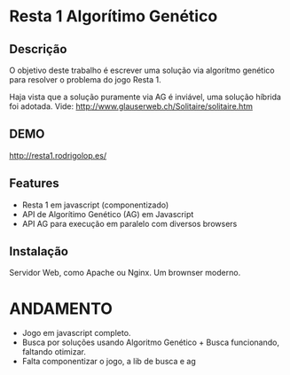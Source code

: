 Resta 1 Algorítimo Genético
===========================

Descrição
---------

O objetivo deste trabalho é escrever uma solução via algorítmo genético
para resolver o problema do jogo Resta 1.

Haja vista que a solução puramente via AG é inviável, uma solução híbrida foi adotada. Vide:
http://www.glauserweb.ch/Solitaire/solitaire.htm

DEMO
----

http://resta1.rodrigolop.es/


Features
--------

- Resta 1 em javascript (componentizado)
- API de Algorítimo Genético (AG) em Javascript
- API AG para execução em paralelo com diversos browsers


Instalação
----------

Servidor Web, como Apache ou Nginx. Um brownser moderno.



ANDAMENTO
=========

- Jogo em javascript completo.
- Busca por soluções usando Algoritmo Genético + Busca funcionando, faltando otimizar.
- Falta componentizar o jogo, a lib de busca e ag
